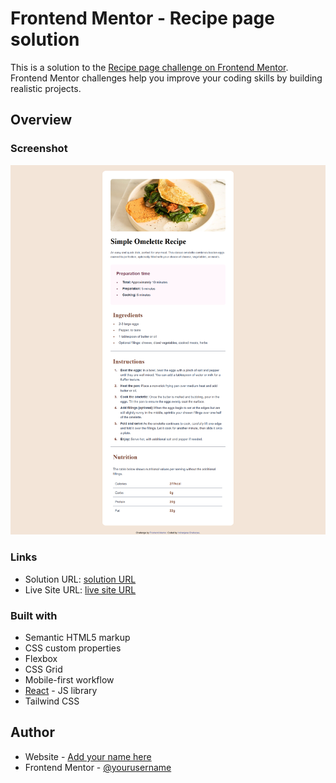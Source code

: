 # Frontend Mentor - Recipe page solution

This is a solution to the [Recipe page challenge on Frontend Mentor](https://www.frontendmentor.io/challenges/recipe-page-KiTsR8QQKm). Frontend Mentor challenges help you improve your coding skills by building realistic projects. 



## Overview

### Screenshot

![Image](./design/solution.png)



### Links

- Solution URL: [solution URL](https://github.com/IndranjanaChatterjee/Recipe-page)
- Live Site URL: [live site URL](https://recipe-page-one-amber.vercel.app/)



### Built with

- Semantic HTML5 markup
- CSS custom properties
- Flexbox
- CSS Grid
- Mobile-first workflow
- [React](https://reactjs.org/) - JS library
- Tailwind CSS




## Author

- Website - [Add your name here](https://github.com/IndranjanaChatterjee/Recipe-page)
- Frontend Mentor - [@yourusername](https://www.frontendmentor.io/profile/IndranjanaChatterjee)



